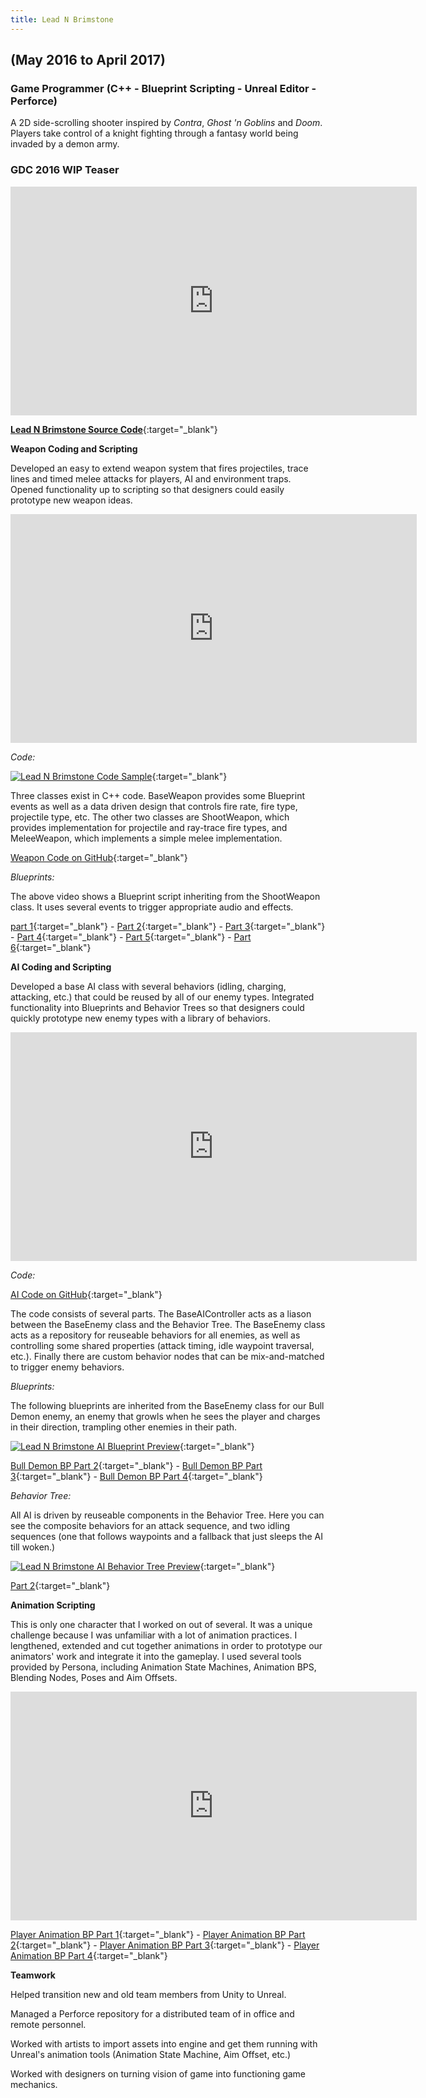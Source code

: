 ```yaml
---
title: Lead N Brimstone
---
```

## (May 2016 to April 2017)
### Game Programmer (C++ - Blueprint Scripting - Unreal Editor - Perforce)

A 2D side-scrolling shooter inspired by _Contra_, _Ghost 'n Goblins_ and _Doom_. Players take control of a knight fighting through a fantasy world being invaded by a demon army.

### GDC 2016 WIP Teaser
<iframe src="https://drive.google.com/file/d/0ByegvJ7suqvHRjFoTTNPbW5TM2c/preview" width="650" height="366" FrameBorder="0"></iframe>

[**Lead N Brimstone Source Code**](https://github.com/calebsmth54/LeadNBrimstone){:target="_blank"} 
<div style="display:none;">_</div>

**Weapon Coding and Scripting**

Developed an easy to extend weapon system that fires projectiles, trace lines and timed melee attacks for players, AI and environment traps. Opened functionality up to scripting so that designers could easily prototype new weapon ideas.

<iframe src="https://drive.google.com/file/d/1YyE4jJCYvN8OunKgTcyOfLvUAG3G69vW/preview" width="650" height="366" FrameBorder="0"></iframe>


*Code:* 

[![Lead N Brimstone Code Sample](/assets/img/LnB/CodeSample.png)](/assets/img/LnB/CodeSample.png){:target="_blank"}
<div style="display:none;">_</div>

Three classes exist in C++ code. BaseWeapon provides some Blueprint events as well as a data driven design that controls fire rate, fire type, projectile type, etc. The other two classes are ShootWeapon, which provides implementation for projectile and ray-trace fire types, and MeleeWeapon, which implements a simple melee implementation.

[Weapon Code on GitHub](https://github.com/calebsmth54/LeadNBrimstone/tree/master/LnB/Source/LnB/Weapons){:target="_blank"}
<div style="display:none;">_</div>

*Blueprints:* 

The above video shows a Blueprint script inheriting from the ShootWeapon class. It uses several events to trigger appropriate audio and effects.

[part 1](/assets/img/LnB/BPPreview1.png){:target="_blank"} -
[Part 2](/assets/img/LnB/BPPreview2.png){:target="_blank"} -
[Part 3](/assets/img/LnB/BPPreview3.png){:target="_blank"} -
[Part 4](/assets/img/LnB/BPPreview4.png){:target="_blank"} -
[Part 5](/assets/img/LnB/BPPreview5.png){:target="_blank"} -
[Part 6](/assets/img/LnB/BPPreview6.png){:target="_blank"} 
<div style="display:none;">_</div>

**AI Coding and Scripting**

Developed a base AI class with several behaviors (idling, charging, attacking, etc.) that could be reused by all of our enemy types. Integrated functionality into Blueprints and Behavior Trees so that designers could quickly prototype new enemy types with a library of behaviors.

<iframe src="https://drive.google.com/file/d/1xDrt9fPpLisiSFuHXgT2pWqhPp3CveSC/preview" width="650" height="366" FrameBorder="0"></iframe>


*Code:*

[AI Code on GitHub](https://github.com/calebsmth54/LeadNBrimstone/tree/master/LnB/Source/LnB/AI){:target="_blank"}
<div style="display:none;">_</div>

The code consists of several parts. The BaseAIController acts as a liason between the BaseEnemy class and the Behavior Tree. The BaseEnemy class acts as a repository for reuseable behaviors for all enemies, as well as controlling some shared properties (attack timing, idle waypoint traversal, etc.). Finally there are custom behavior nodes that can be mix-and-matched to trigger enemy behaviors.

*Blueprints:*

The following blueprints are inherited from the BaseEnemy class for our Bull Demon enemy, an enemy that growls when he sees the player and charges in their direction, trampling other enemies in their path.

[![Lead N Brimstone AI Blueprint Preview](/assets/img/LnB/AI_Blueprint0.PNG)](/assets/img/LnB/AI_Blueprint0.PNG){:target="_blank"}
<div style="display:none;">_</div>

[Bull Demon BP Part 2](/assets/img/LnB/AI_Blueprint1.png){:target="_blank"} -
[Bull Demon BP Part 3](/assets/img/LnB/AI_Blueprint2.png){:target="_blank"} -
[Bull Demon BP Part 4](/assets/img/LnB/AI_Blueprint3.png){:target="_blank"}
<div style="display:none;">_</div>

*Behavior Tree:*

All AI is driven by reuseable components in the Behavior Tree. Here you can see the composite behaviors for an attack sequence, and two idling sequences (one that follows waypoints and a fallback that just sleeps the AI till woken.)

[![Lead N Brimstone AI Behavior Tree Preview](/assets/img/LnB/AI_BT1.png)](/assets/img/LnB/AI_BT1.png){:target="_blank"}
<div style="display:none;">_</div>

[Part 2](/assets/img/LnB/AI_BT2.png){:target="_blank"}
<div style="display:none;">_</div>

**Animation Scripting**

This is only one character that I worked on out of several. It was a unique challenge because I was unfamiliar with a lot of animation practices. I lengthened, extended and cut together animations in order to prototype our animators' work and integrate it into the gameplay. I used several tools provided by Persona, including Animation State Machines, Animation BPS, Blending Nodes, Poses and Aim Offsets.

<iframe src="https://drive.google.com/file/d/1yjPYCPkHi7sypdSA7rYtcmbvT3H-oTai/preview" width="650" height="366" FrameBorder="0"></iframe>
<div style="display:none;">_</div>

[Player Animation BP Part 1](/assets/img/LnB/Knight_AnimBP1.png){:target="_blank"} -
[Player Animation BP Part 2](/assets/img/LnB/Knight_AnimBP2.png){:target="_blank"} -
[Player Animation BP Part 3](/assets/img/LnB/Knight_AnimBP3.png){:target="_blank"} -
[Player Animation BP Part 4](/assets/img/LnB/Knight_AnimBP4.png){:target="_blank"}
<div style="display:none;">_</div> 

**Teamwork**

Helped transition new and old team members from Unity to Unreal.

Managed a Perforce repository for a distributed team of in office and remote personnel.

Worked with artists to import assets into engine and get them running with Unreal's animation tools (Animation State Machine, Aim Offset, etc.)

Worked with designers on turning vision of game into functioning game mechanics.